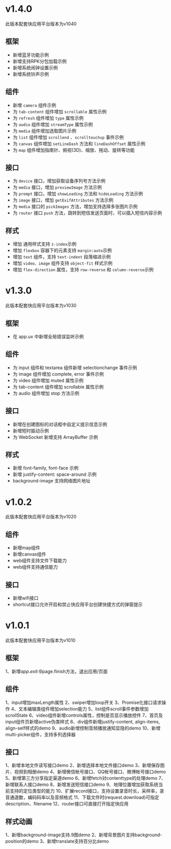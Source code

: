 # v1.4.0
此版本配套快应用平台版本为v1040

## 框架

- 新增蓝牙功能示例
- 新增支持RPK分包加载示例
- 新增系统闹钟设置示例
- 新增系统铃声示例

## 组件

- 新增 `camera` 组件示例
- 为 `tab-content` 组件增加 `scrollable` 属性示例
- 为 `refresh` 组件增加 `type` 属性示例
- 为 `audio` 组件增加 `streamType` 属性示例
- 为 `media` 组件增加选取图片示例
- 为 `list` 组件增加 `scrollend` 、`scrolltouchup` 事件示例
- 为 `canvas` 组件增加 `setLineDash` 方法和 `lineDashOffset` 属性示例
- 为 `map` 组件增加指南针、俯视(3D)、缩放、拖动、旋转等功能

## 接口

- 为 `device` 接口，增加获取设备序列号方法示例
- 为 `media` 接口，增加 `previewImage` 方法示例
- 为 `prompt` 接口，增加 `showLoading` 方法和 `hideLoading` 方法示例
- 为 `image` 接口，增加 `getExifAttributes` 方法示例
- 为 `media` 接口的 `pickImages` 方法，增加支持选择多张图片示例
- 为 `router` 接口 `push` 方法，跳转到短信发送页面时，可以插入短信内容示例

## 样式

- 增加 通用样式支持 `z-index`示例
- 增加 `flexbox` 容器下的元素支持 `margin:auto`示例
- 增加 `text` 组件，支持 `text-indent` 段落缩进示例
- 增加 `video、image` 组件支持 `object-fit` 样式示例
- 增加 `flex-direction` 属性，支持 `row-reverse` 和 `column-reverse`示例

# v1.3.0
此版本配套快应用平台版本为v1030
## 框架
* 在 app.ux 中新增全局错误监听示例

## 组件
* 为 input 组件和 textarea 组件新增 selectionchange 事件示例
* 为 image 组件增加 complete, error 事件示例
* 为 video 组件增加 muted 属性示例
* 为 tab-content 组件增加 scrollable 属性示例
* 为 audio 组件增加 stop 方法示例

## 接口
* 新增在创建图标的对话框中自定义提示信息示例
* 新增短时振动示例
* 为 WebSocket 新增支持 ArrayBuffer 示例

## 样式
* 新增 font-family, font-face 示例
* 新增 justify-content: space-around 示例
* background-image 支持网络图片地址

# v1.0.2
此版本配套快应用平台版本为v1020
## 组件
* 新增map组件
* 新增canvas组件
* web组件支持文件下载能力
* web组件支持通信能力

## 接口
* 新增wifi接口
* shortcut接口允许开启和禁止快应用平台创建快捷方式的弹窗提示

# v1.0.1
此版本配套快应用平台版本为v1010
## 框架
1、新增$app.exit与$page.finish方法，退出应用/页面
## 组件
1、input增加maxLength属性
2、swiper增加loop开关
3、Promise化接口请求操作
4、文本编辑类组件增加selection能力
5、list组件scroll事件参数增加scrollState
6、video组件新增controls属性，控制是否显示播放控件
7、首页及input组件页新增active伪类样式
8、div组件新增justify-content, align-items, align-self样式的demo
9、audio新增控制音频播放通知显隐的demo
10、新增multi-picker组件，支持多列选择器
## 接口
1、新增本地文件读写接口demo
2、新增选择本地文件接口demo
3、新增保存图片、视频到相册demo
4、新增微信帐号接口、QQ帐号接口、微博帐号接口demo
5、新增第三方分享指定渠道demo
6、新增fetch对contenttype的处理demo
7、新增联系人接口demo
8、新增发送短信接口demo
9、地理位置增加获取系统当前支持的定位类型的能力
10、扩展record接口，支持设置录音时长，采样率，录音通道数，编码码率以及音频格式
11、下载文件时(request.download)可指定description、filename
12、router接口可直接打开指定快应用
## 样式动画
1、新增background-image支持.9图demo
2、新增背景图片支持background-position的demo
3、新增translate支持百分比demo
